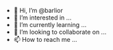 - 👋 Hi, I’m @barlior
- 👀 I’m interested in ...
- 🌱 I’m currently learning ...
- 💞️ I’m looking to collaborate on ...
- 📫 How to reach me ...

<!---
barlior/barlior is a ✨ special ✨ repository because its `README.md` (this file) appears on your GitHub profile.
You can click the Preview link to take a look at your changes.
--->

